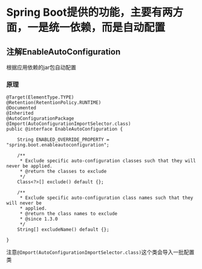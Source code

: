 # Spring Boot提供的功能，主要有两方面，一是统一依赖，而是自动配置


## 注解EnableAutoConfiguration
根据应用依赖的jar包自动配置
### 原理
```
@Target(ElementType.TYPE)
@Retention(RetentionPolicy.RUNTIME)
@Documented
@Inherited
@AutoConfigurationPackage
@Import(AutoConfigurationImportSelector.class)
public @interface EnableAutoConfiguration {

	String ENABLED_OVERRIDE_PROPERTY = "spring.boot.enableautoconfiguration";

	/**
	 * Exclude specific auto-configuration classes such that they will never be applied.
	 * @return the classes to exclude
	 */
	Class<?>[] exclude() default {};

	/**
	 * Exclude specific auto-configuration class names such that they will never be
	 * applied.
	 * @return the class names to exclude
	 * @since 1.3.0
	 */
	String[] excludeName() default {};

}

```
注意`@Import(AutoConfigurationImportSelector.class)`这个类会导入一批配置类